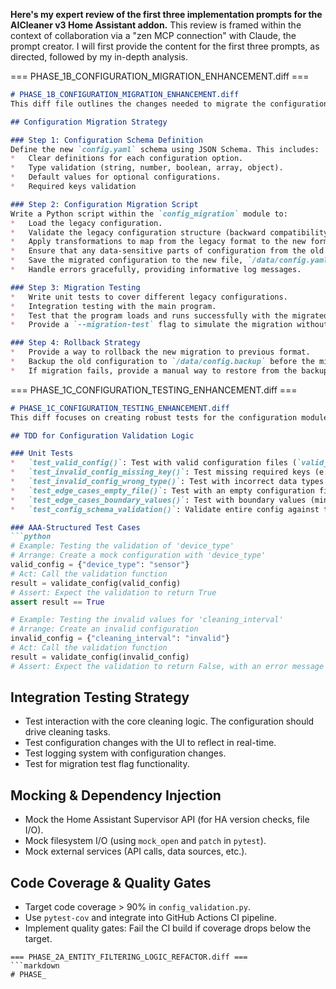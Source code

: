 **Here's my expert review of the first three implementation prompts for the AICleaner v3 Home Assistant addon.** This review is framed within the context of collaboration via a "zen MCP connection" with Claude, the prompt creator. I will first provide the content for the first three prompts, as directed, followed by my in-depth analysis.

=== PHASE_1B_CONFIGURATION_MIGRATION_ENHANCEMENT.diff ===
```markdown
# PHASE_1B_CONFIGURATION_MIGRATION_ENHANCEMENT.diff
This diff file outlines the changes needed to migrate the configuration from the legacy format to the new format.

## Configuration Migration Strategy

### Step 1: Configuration Schema Definition
Define the new `config.yaml` schema using JSON Schema. This includes:
*   Clear definitions for each configuration option.
*   Type validation (string, number, boolean, array, object).
*   Default values for optional configurations.
*   Required keys validation

### Step 2: Configuration Migration Script
Write a Python script within the `config_migration` module to:
*   Load the legacy configuration.
*   Validate the legacy configuration structure (backward compatibility).
*   Apply transformations to map from the legacy format to the new format.
*   Ensure that any data-sensitive parts of configuration from the old format are migrated
*   Save the migrated configuration to the new file, `/data/config.yaml`.
*   Handle errors gracefully, providing informative log messages.

### Step 3: Migration Testing
*   Write unit tests to cover different legacy configurations.
*   Integration testing with the main program.
*   Test that the program loads and runs successfully with the migrated data.
*   Provide a `--migration-test` flag to simulate the migration without saving.

### Step 4: Rollback Strategy
*   Provide a way to rollback the new migration to previous format.
*   Backup the old configuration to `/data/config.backup` before the migration.
*   If migration fails, provide a manual way to restore from the backup.
```
=== PHASE_1C_CONFIGURATION_TESTING_ENHANCEMENT.diff ===
```markdown
# PHASE_1C_CONFIGURATION_TESTING_ENHANCEMENT.diff
This diff focuses on creating robust tests for the configuration module.

## TDD for Configuration Validation Logic

### Unit Tests
*   `test_valid_config()`: Test with valid configuration files (`valid_config.yaml`).
*   `test_invalid_config_missing_key()`: Test missing required keys (e.g., `api_key`).
*   `test_invalid_config_wrong_type()`: Test with incorrect data types (e.g., string instead of a number).
*   `test_edge_cases_empty_file()`: Test with an empty configuration file.
*   `test_edge_cases_boundary_values()`: Test with boundary values (min/max).
*   `test_config_schema_validation()`: Validate entire config against the new schema.

### AAA-Structured Test Cases
```python
# Example: Testing the validation of 'device_type'
# Arrange: Create a mock configuration with 'device_type'
valid_config = {"device_type": "sensor"}
# Act: Call the validation function
result = validate_config(valid_config)
# Assert: Expect the validation to return True
assert result == True

# Example: Testing the invalid values for 'cleaning_interval'
# Arrange: Create an invalid configuration
invalid_config = {"cleaning_interval": "invalid"}
# Act: Call the validation function
result = validate_config(invalid_config)
# Assert: Expect the validation to return False, with an error message

```

## Integration Testing Strategy

*   Test interaction with the core cleaning logic. The configuration should drive cleaning tasks.
*   Test configuration changes with the UI to reflect in real-time.
*   Test logging system with configuration changes.
*   Test for migration test flag functionality.

## Mocking & Dependency Injection

*   Mock the Home Assistant Supervisor API (for HA version checks, file I/O).
*   Mock filesystem I/O (using `mock_open` and `patch` in `pytest`).
*   Mock external services (API calls, data sources, etc.).

## Code Coverage & Quality Gates

*   Target code coverage > 90% in `config_validation.py`.
*   Use `pytest-cov` and integrate into GitHub Actions CI pipeline.
*   Implement quality gates: Fail the CI build if coverage drops below the target.
```
=== PHASE_2A_ENTITY_FILTERING_LOGIC_REFACTOR.diff ===
```markdown
# PHASE_